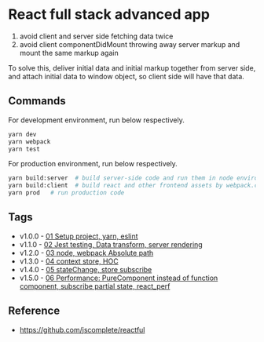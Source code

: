 # React full stack advanced app

1. avoid client and server side fetching data twice
1. avoid client componentDidMount throwing away server markup and mount the same markup again

To solve this, deliver initial data and initial markup together from server side, and attach initial data to window object, so client side will have that data.

## Commands

For development environment, run below respectively.

```bash
yarn dev
yarn webpack
yarn test
```

For production environment, run below respectively.

```bash
yarn build:server  # build server-side code and run them in node environment
yarn build:client  # build react and other frontend assets by webpack.config.prod.js
yarn prod   # run production code
```

## Tags

* v1.0.0 - [01 Setup project, yarn, eslint](./docs/01_setup.md)
* v1.1.0 - [02 Jest testing, Data transform, server rendering](./docs/02_fullStack.md)
* v1.2.0 - [03 node, webpack Absolute path](./docs/03_refactor.md)
* v1.3.0 - [04 context store, HOC](./docs/04_context_HOC.md)
* v1.4.0 - [05 stateChange, store subscribe](./docs/05_stateChange.md)
* v1.5.0 - [06 Performance: PureComponent instead of function component, subscribe partial state, react_perf](./docs/06_performance.md)

## Reference

* <https://github.com/jscomplete/reactful>